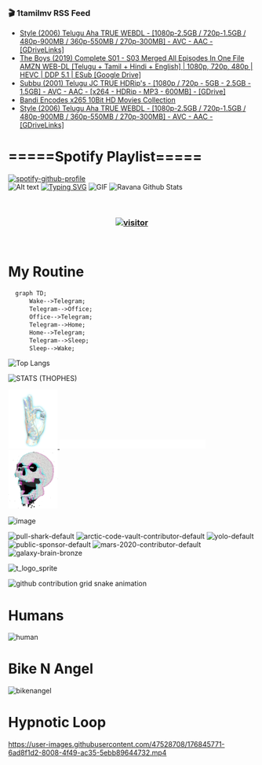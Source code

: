 ### 🎬 1tamilmv RSS Feed

<!-- BLOG-POST-LIST:START -->
- [Style &lpar;2006&rpar; Telugu Aha TRUE WEBDL - [1080p-2.5GB / 720p-1.5GB / 480p-900MB / 360p-550MB / 270p-300MB] - AVC - AAC - [GDriveLinks]](https://www.1tamilmv.space/index.php?/forums/topic/165308-style-2006-telugu-aha-true-webdl-1080p-25gb-720p-15gb-480p-900mb-360p-550mb-270p-300mb-avc-aac-gdrivelinks/&do=findComment&comment=330311)
- [The Boys &lpar;2019&rpar; Complete S01 - S03 Merged All Episodes In One File AMZN WEB-DL [Telugu + Tamil + Hindi + English] | 1080p, 720p, 480p | HEVC | DDP 5.1 | ESub [Google Drive]](https://www.1tamilmv.space/index.php?/forums/topic/165310-the-boys-2019-complete-s01-s03-merged-all-episodes-in-one-file-amzn-web-dl-telugu-tamil-hindi-english-1080p-720p-480p-hevc-ddp-51-esub-google-drive/&do=findComment&comment=330310)
- [Subbu &lpar;2001&rpar; Telugu JC TRUE HDRip&#39;s - [1080p / 720p - 5GB - 2.5GB - 1.5GB] - AVC - AAC - [x264 - HDRip - MP3 - 600MB] - [GDrive]](https://www.1tamilmv.space/index.php?/forums/topic/126515-subbu-2001-telugu-jc-true-hdrips-1080p-720p-5gb-25gb-15gb-avc-aac-x264-hdrip-mp3-600mb-gdrive/&do=findComment&comment=330309)
- [Bandi Encodes x265 10Bit HD Movies Collection](https://www.1tamilmv.space/index.php?/forums/topic/165309-bandi-encodes-x265-10bit-hd-movies-collection/&do=findComment&comment=330308)
- [Style &lpar;2006&rpar; Telugu Aha TRUE WEBDL - [1080p-2.5GB / 720p-1.5GB / 480p-900MB / 360p-550MB / 270p-300MB] - AVC - AAC - [GDriveLinks]](https://www.1tamilmv.space/index.php?/forums/topic/165308-style-2006-telugu-aha-true-webdl-1080p-25gb-720p-15gb-480p-900mb-360p-550mb-270p-300mb-avc-aac-gdrivelinks/&do=findComment&comment=330307)
<!-- BLOG-POST-LIST:END -->

# =====Spotify Playlist=====
[![spotify-github-profile](https://spotify-github-profile.vercel.app/api/view?uid=31rfzgmuvvewegdlxvlev4ynz4vu&cover_image=true&theme=default&bar_color=53b14f&bar_color_cover=true)](https://ravana69.github.io/rss)
</br>
![Alt text](https://spotify-recently-played-readme.vercel.app/api?user=31rfzgmuvvewegdlxvlev4ynz4vu)
[![Typing SVG](https://readme-typing-svg.herokuapp.com?color=%2336BCF7&center=true&vCenter=true&multiline=true&height=81&lines=I+AM+RAVANA;CONTACT+ME+ON+TELEGRAM%3A+%40R4V4N4)](https://git.io/typing-svg)
<img align="centre" height="400px" width="490px" alt="GIF" src="https://github.com/ravana69/ravana69/blob/master/rvm.gif" />
![Ravana Github Stats](https://github-readme-stats.vercel.app/api?username=ravana69&&show_icons=true&theme=radical)

<br />
<h3 align="center"> <a href="https://t.me/r4v4n4"><img src="https://profile-counter.glitch.me/ravana69/count.svg" alt="visitor" width="600"></a> </h3>
</br>

<H1>My Routine</H1>

```mermaid
  graph TD;
      Wake-->Telegram;
      Telegram-->Office;
      Office-->Telegram;
      Telegram-->Home;
      Home-->Telegram;
      Telegram-->Sleep;
      Sleep-->Wake;
```
![Top Langs](https://github-readme-stats.vercel.app/api/top-langs/?username=ravana69&&show_icons=true&theme=radical)

![STATS (THOPHES)](https://github-profile-trophy.vercel.app/?username=ravana69&theme=gruvbox&margin-w=10&margin-h=15&column=8)
<br />
<p align="left">
    <a href="#">
        <img width="20%" src="./assets/images/hand.gif" alt="" />
    </a>
    <a href="#">
        <img width="59%" src="./assets/images/spacer.png" alt="" >
    </a>
    <a href="#">
        <img width="20%" src="./assets/images/skull.gif" alt="" />
    </a>
</p>


![image](https://user-images.githubusercontent.com/47528708/175298537-0623dc00-7b1a-4ec1-b5b1-71768763a234.png)

<img width="148" alt="pull-shark-default" src="https://user-images.githubusercontent.com/47528708/176419715-70981865-4dc6-489a-8a1a-06842db67b15.gif"> <img width="148" alt="arctic-code-vault-contributor-default" src="https://user-images.githubusercontent.com/47528708/175267501-e1fbbb8f-c2b2-4882-b865-2ac4debef26c.png"> <img width="148" alt="yolo-default" src="https://user-images.githubusercontent.com/47528708/175267654-281a1880-1129-4b7b-bf2f-de5dd2bc5afa.png"> <img width="148" alt="public-sponsor-default" src="https://user-images.githubusercontent.com/47528708/175268448-2e78cc75-fb25-4d76-bd22-7df520446b45.png"> <img width="148" alt="mars-2020-contributor-default" src="https://user-images.githubusercontent.com/47528708/175268475-de6d987a-3be9-4353-86a5-23b422559355.png"> <img width="148" alt="galaxy-brain-bronze" src="https://user-images.githubusercontent.com/47528708/176419717-e2fdca8b-0fdc-47dd-9511-a7ff52178a33.gif">

![t_logo_sprite](https://user-images.githubusercontent.com/47528708/175293007-21ff1792-1fca-4be3-bcae-12fdc3aa414f.svg)

![github contribution grid snake animation](https://raw.githubusercontent.com/ravana69/ravana69/output/github-contribution-grid-snake-dark.svg#gh-dark-mode-only)

# Humans
<img width="170" alt="human" src="https://user-images.githubusercontent.com/47528708/176413829-c142d478-1c96-4c3c-a2a4-2dd35374c335.gif">

# Bike N Angel
<img width="170" alt="bikenangel" src="https://user-images.githubusercontent.com/47528708/176616968-3a44f91e-8016-477c-9bb5-c4689a1adbee.gif">

# Hypnotic Loop

https://user-images.githubusercontent.com/47528708/176845771-6ad8f1d2-8008-4f49-ac35-5ebb89644732.mp4


